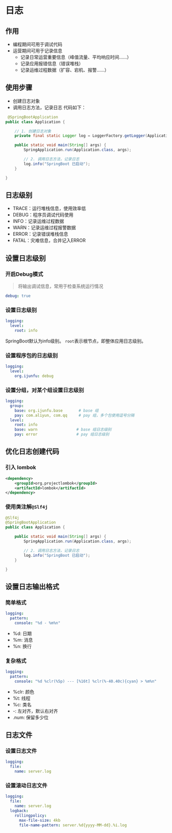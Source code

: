 # 日志

## 作用
+ 编程期间可用于调试代码
+ 运营期间可用于记录信息
  + 记录日常运营重要信息（峰值流量、平均响应时间……）
  + 记录应用报错信息（错误堆栈）
  + 记录运维过程数据（扩容、宕机、报警……）

## 使用步骤
+ 创建日志对象
+ 调用日志方法，记录日志
代码如下：
```java
 @SpringBootApplication
public class Application {

    // 1. 创建日志对象
    private final static Logger log = LoggerFactory.getLogger(Application.class);

    public static void main(String[] args) {
        SpringApplication.run(Application.class, args);

        // 2. 调用日志方法，记录日志
        log.info("SpringBoot 已启动");
    }

}
```

## 日志级别
+ TRACE：运行堆栈信息，使用效率低
+ DEBUG：程序员调试代码使用
+ INFO：记录运维过程数据
+ WARN：记录运维过程报警数据
+ ERROR：记录错误堆栈信息
+ FATAL：灾难信息，合并记入ERROR

## 设置日志级别

### 开启Debug模式
> 将输出调试信息，常用于检查系统运行情况

```yaml
debug: true
```

### 设置日志级别
```yaml
logging:
  level:
    root: info
```

SpringBoot默认为info级别。
`root`表示根节点，即整体应用日志级别。

### 设置程序包的日志级别
```yaml
logging:
  level:
    org.ijunfu: debug
```

### 设置分组，对某个组设置日志级别
```yaml
logging:
  group:
    base: org.ijunfu.base       # base 组
    pay: com.aliyun, com.qq     # pay 组，多个包使用逗号分隔
  level:
    root: info
    base: warn                 # base 组日志级别
    pay: error                 # pay 组日志级别
```

## 优化日志创建代码

### 引入 lombok
```xml
<dependency>
    <groupId>org.projectlombok</groupId>
    <artifactId>lombok</artifactId>
</dependency>
```

### 使用类注解`@Slf4j`
```java
@Slf4j
@SpringBootApplication
public class Application {

    public static void main(String[] args) {
        SpringApplication.run(Application.class, args);

        // 2. 调用日志方法，记录日志
        log.info("SpringBoot 已启动");
    }

}
```

## 设置日志输出格式

### 简单格式
```yaml
logging:
  pattern: 
    console: "%d - %m%n"
```

+ %d: 日期
+ %m: 消息
+ %n: 换行

### 复杂格式
```yaml
logging:
  pattern:
    console: "%d %clr(%5p) --- [%16t] %clr(%-40.40c){cyan} > %m%n"
```

+ %clr: 颜色 
+ %t: 线程
+ %c: 类名
+ -: 左对齐，默认右对齐
+ .num: 保留多少位

## 日志文件

### 设置日志文件
```yaml
logging:
  file:
    name: server.log
```

### 设置滚动日志文件
```yaml
logging:
  file:
    name: server.log
  logback:
    rollingpolicy:
      max-file-size: 4kb
      file-name-pattern: server.%d{yyyy-MM-dd}.%i.log
```